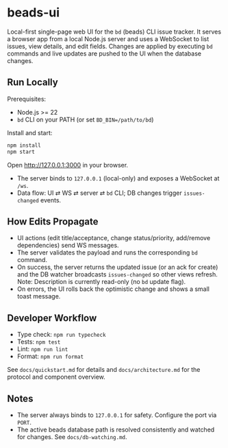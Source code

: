 # beads-ui

Local-first single-page web UI for the `bd` (beads) CLI issue tracker. It serves
a browser app from a local Node.js server and uses a WebSocket to list issues,
view details, and edit fields. Changes are applied by executing `bd` commands
and live updates are pushed to the UI when the database changes.

## Run Locally

Prerequisites:

- Node.js >= 22
- `bd` CLI on your PATH (or set `BD_BIN=/path/to/bd`)

Install and start:

```sh
npm install
npm start
```

Open http://127.0.0.1:3000 in your browser.

- The server binds to `127.0.0.1` (local-only) and exposes a WebSocket at `/ws`.
- Data flow: UI ⇄ WS ⇄ server ⇄ `bd` CLI; DB changes trigger `issues-changed`
  events.

## How Edits Propagate

- UI actions (edit title/acceptance, change status/priority, add/remove
  dependencies) send WS messages.
- The server validates the payload and runs the corresponding `bd` command.
- On success, the server returns the updated issue (or an ack for create) and
  the DB watcher broadcasts `issues-changed` so other views refresh. Note:
  Description is currently read-only (no `bd` update flag).
- On errors, the UI rolls back the optimistic change and shows a small toast
  message.

## Developer Workflow

- Type check: `npm run typecheck`
- Tests: `npm test`
- Lint: `npm run lint`
- Format: `npm run format`

See `docs/quickstart.md` for details and `docs/architecture.md` for the protocol
and component overview.

## Notes

- The server always binds to `127.0.0.1` for safety. Configure the port via
  `PORT`.
- The active beads database path is resolved consistently and watched for
  changes. See `docs/db-watching.md`.
